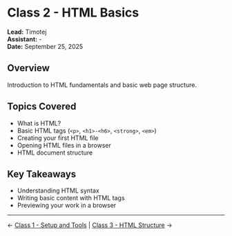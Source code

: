 # Class 2 - HTML Basics

**Lead:** Timotej  
**Assistant:** -  
**Date:** September 25, 2025

## Overview

Introduction to HTML fundamentals and basic web page structure.

## Topics Covered

- What is HTML?
- Basic HTML tags (`<p>`, `<h1>-<h6>`, `<strong>`, `<em>`)
- Creating your first HTML file
- Opening HTML files in a browser
- HTML document structure

## Key Takeaways

- Understanding HTML syntax
- Writing basic content with HTML tags
- Previewing your work in a browser

---

← [Class 1 - Setup and Tools](./class1-setup-and-tools.md) | [Class 3 - HTML Structure](./class3-html-structure.md) →
